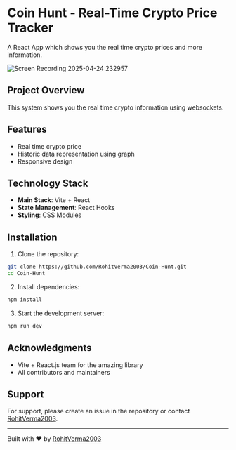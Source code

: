 # Coin Hunt - Real-Time Crypto Price Tracker

A React App which shows you the real time crypto prices and more information.

![Screen Recording 2025-04-24 232957](https://github.com/user-attachments/assets/8f88d3f3-1999-4505-9a91-7322473b076a)

## Project Overview

This system shows you the real time crypto information using websockets.

## Features
- Real time crypto price
- Historic data representation using graph
- Responsive design

## Technology Stack

- **Main Stack**: Vite + React
- **State Management**: React Hooks
- **Styling**: CSS Modules

## Installation

1. Clone the repository:
```bash
git clone https://github.com/RohitVerma2003/Coin-Hunt.git
cd Coin-Hunt
```

2. Install dependencies:
```bash
npm install
```

3. Start the development server:
```bash
npm run dev
```

## Acknowledgments

- Vite + React.js team for the amazing library
- All contributors and maintainers

## Support

For support, please create an issue in the repository or contact [RohitVerma2003](https://github.com/RohitVerma2003).

---

Built with ❤️ by [RohitVerma2003](https://github.com/RohitVerma2003)
